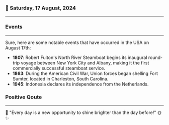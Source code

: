 ### 📅 Saturday, 17 August, 2024
------
### Events
------
Sure, here are some notable events that have occurred in the USA on August 17th:

- **1807**: Robert Fulton's North River Steamboat begins its inaugural round-trip voyage between New York City and Albany, making it the first commercially successful steamboat service.
- **1863**: During the American Civil War, Union forces began shelling Fort Sumter, located in Charleston, South Carolina.
- **1945**: Indonesia declares its independence from the Netherlands.
### Positive Qoute
------
🌟 "Every day is a new opportunity to shine brighter than the day before!" 🌞✨
